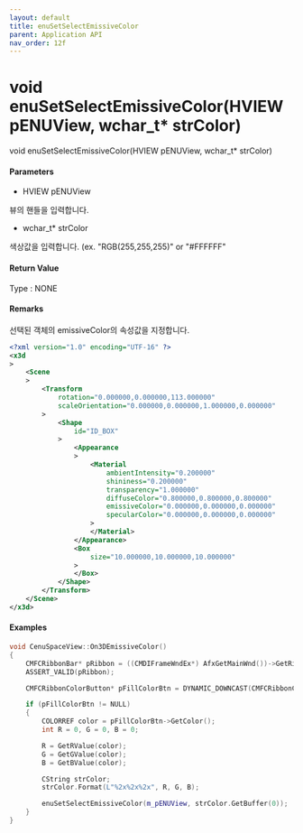 ```yaml
---
layout: default
title: enuSetSelectEmissiveColor
parent: Application API
nav_order: 12f
---
```

# void enuSetSelectEmissiveColor\(HVIEW pENUView, wchar\_t\* strColor\)

void enuSetSelectEmissiveColor\(HVIEW pENUView, wchar\_t\* strColor\)

#### Parameters

* HVIEW pENUView

뷰의 핸들을 입력합니다.

* wchar\_t\* strColor

색상값을 입력합니다. \(ex. "RGB\(255,255,255\)" or "\#FFFFFF"

#### Return Value

Type : NONE

#### Remarks

선택된 객체의 emissiveColor의 속성값을 지정합니다.

```xml
<?xml version="1.0" encoding="UTF-16" ?>
<x3d
>
    <Scene
    >
        <Transform
            rotation="0.000000,0.000000,113.000000"
            scaleOrientation="0.000000,0.000000,1.000000,0.000000"
        >
            <Shape
                id="ID_BOX"
            >
                <Appearance
                >
                    <Material
                        ambientIntensity="0.200000"
                        shininess="0.200000"
                        transparency="1.000000"
                        diffuseColor="0.800000,0.800000,0.800000"
                        emissiveColor="0.000000,0.000000,0.000000"
                        specularColor="0.000000,0.000000,0.000000"
                    >
                    </Material>
                </Appearance>
                <Box
                    size="10.000000,10.000000,10.000000"
                >
                </Box>
            </Shape>
        </Transform>
    </Scene>
</x3d>
```

#### Examples

```cpp
void CenuSpaceView::On3DEmissiveColor()
{
	CMFCRibbonBar* pRibbon = ((CMDIFrameWndEx*) AfxGetMainWnd())->GetRibbonBar(); 
	ASSERT_VALID(pRibbon); 

	CMFCRibbonColorButton* pFillColorBtn = DYNAMIC_DOWNCAST(CMFCRibbonColorButton, pRibbon->FindByID(ID_3D_EMISSIVECOLOR));

	if (pFillColorBtn != NULL)
	{
		COLORREF color = pFillColorBtn->GetColor();
		int R = 0, G = 0, B = 0; 

		R = GetRValue(color); 
		G = GetGValue(color);
		B = GetBValue(color); 

		CString strColor;
		strColor.Format(L"%2x%2x%2x", R, G, B);

		enuSetSelectEmissiveColor(m_pENUView, strColor.GetBuffer(0));
	}
}
```



